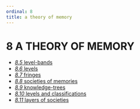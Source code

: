 ```yaml
---
ordinal: 8
title: a theory of memory
---
```


# 8 A THEORY OF MEMORY 

<ul><li><a href="http://aurellem.org/minsky/som-8.5.html"><em>8.5</em> level-bands</a></li><li><a href="http://aurellem.org/minsky/som-8.6.html"><em>8.6</em> levels</a></li><li><a href="http://aurellem.org/minsky/som-8.7.html"><em>8.7</em> fringes</a></li><li><a href="http://aurellem.org/minsky/som-8.8.html"><em>8.8</em> societies of memories</a></li><li><a href="http://aurellem.org/minsky/som-8.9.html"><em>8.9</em> knowledge-trees</a></li><li><a href="http://aurellem.org/minsky/som-8.10.html"><em>8.10</em> levels and classifications</a></li><li><a href="http://aurellem.org/minsky/som-8.11.html"><em>8.11</em> layers of societies</a></li> <br><br> </ul>
